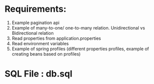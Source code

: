 # Requirements:
1. Example pagination api
2. Example of many-to-one/ one-to-many relation. Unidirectional vs Bidirectional relation
3. Read properties from application.properties
4. Read environment variables
5. Example of spring profiles (different properties profiles, example of creating beans based on profiles)


# SQL File : db.sql
